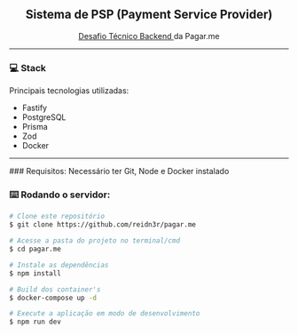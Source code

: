 <h2 align="center"> Sistema de PSP (Payment Service Provider) </h2>
<p align="center"> <a href="https://github.com/pagarme/vagas/blob/master/desafios/software-engineer-backend/README.md"> Desafio Técnico Backend </a> da Pagar.me </p>

<hr>
  
### 💻 Stack
Principais tecnologias utilizadas:
- Fastify
- PostgreSQL
- Prisma
- Zod
- Docker

<hr>
### Requisitos:
Necessário ter Git, Node e Docker instalado  


### ⌨️ Rodando o servidor:
```bash
# Clone este repositório
$ git clone https://github.com/reidn3r/pagar.me

# Acesse a pasta do projeto no terminal/cmd
$ cd pagar.me

# Instale as dependências
$ npm install

# Build dos container's
$ docker-compose up -d

# Execute a aplicação em modo de desenvolvimento
$ npm run dev
